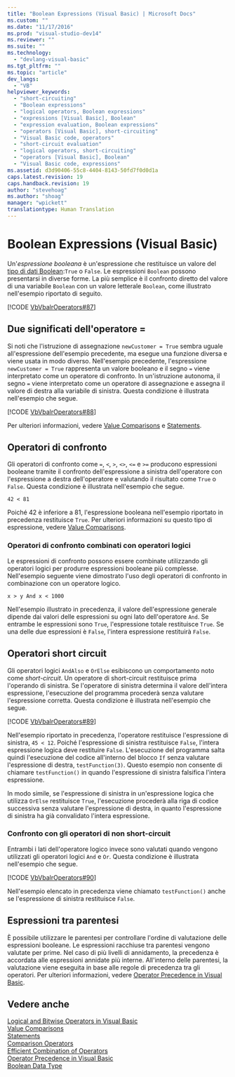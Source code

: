 ```yaml
---
title: "Boolean Expressions (Visual Basic) | Microsoft Docs"
ms.custom: ""
ms.date: "11/17/2016"
ms.prod: "visual-studio-dev14"
ms.reviewer: ""
ms.suite: ""
ms.technology: 
  - "devlang-visual-basic"
ms.tgt_pltfrm: ""
ms.topic: "article"
dev_langs: 
  - "VB"
helpviewer_keywords: 
  - "short-circuiting"
  - "Boolean expressions"
  - "logical operators, Boolean expressions"
  - "expressions [Visual Basic], Boolean"
  - "expression evaluation, Boolean expressions"
  - "operators [Visual Basic], short-circuiting"
  - "Visual Basic code, operators"
  - "short-circuit evaluation"
  - "logical operators, short-circuiting"
  - "operators [Visual Basic], Boolean"
  - "Visual Basic code, expressions"
ms.assetid: d3d90406-55c8-4404-8143-50fd7f0d0d1a
caps.latest.revision: 19
caps.handback.revision: 19
author: "stevehoag"
ms.author: "shoag"
manager: "wpickett"
translationtype: Human Translation
---
```

# Boolean Expressions (Visual Basic)
Un'*espressione booleana* è un'espressione che restituisce un valore del [tipo di dati Boolean](../../../../visual-basic/language-reference/data-types/boolean-data-type.md):`True` o `False`.  Le espressioni `Boolean` possono presentarsi in diverse forme.  La più semplice è il confronto diretto del valore di una variabile `Boolean` con un valore letterale `Boolean`, come illustrato nell'esempio riportato di seguito.  
  
 [!CODE [VbVbalrOperators#87](../CodeSnippet/VS_Snippets_VBCSharp/VbVbalrOperators#87)]  
  
## Due significati dell'operatore \=  
 Si noti che l'istruzione di assegnazione `newCustomer = True` sembra uguale all'espressione dell'esempio precedente, ma esegue una funzione diversa e viene usata in modo diverso.  Nell'esempio precedente, l'espressione `newCustomer = True` rappresenta un valore booleano e il segno `=` viene interpretato come un operatore di confronto.  In un'istruzione autonoma, il segno `=` viene interpretato come un operatore di assegnazione e assegna il valore di destra alla variabile di sinistra.  Questa condizione è illustrata nell'esempio che segue.  
  
 [!CODE [VbVbalrOperators#88](../CodeSnippet/VS_Snippets_VBCSharp/VbVbalrOperators#88)]  
  
 Per ulteriori informazioni, vedere [Value Comparisons](../../../../visual-basic/programming-guide/language-features/operators-and-expressions/value-comparisons.md) e [Statements](../../../../visual-basic/language-reference/statements/index.md).  
  
## Operatori di confronto  
 Gli operatori di confronto come `=`, `<`, `>`, `<>`, `<=` e `>=` producono espressioni booleane tramite il confronto dell'espressione a sinistra dell'operatore con l'espressione a destra dell'operatore e valutando il risultato come `True` o `False`.  Questa condizione è illustrata nell'esempio che segue.  
  
 `42 < 81`  
  
 Poiché 42 è inferiore a 81, l'espressione booleana nell'esempio riportato in precedenza restituisce `True`.  Per ulteriori informazioni su questo tipo di espressione, vedere [Value Comparisons](../../../../visual-basic/programming-guide/language-features/operators-and-expressions/value-comparisons.md).  
  
### Operatori di confronto combinati con operatori logici  
 Le espressioni di confronto possono essere combinate utilizzando gli operatori logici per produrre espressioni booleane più complesse.  Nell'esempio seguente viene dimostrato l'uso degli operatori di confronto in combinazione con un operatore logico.  
  
 `x > y And x < 1000`  
  
 Nell'esempio illustrato in precedenza, il valore dell'espressione generale dipende dai valori delle espressioni su ogni lato dell'operatore `And`.  Se entrambe le espressioni sono `True`, l'espressione totale restituisce `True`.  Se una delle due espressioni è `False`, l'intera espressione restituirà `False`.  
  
## Operatori short circuit  
 Gli operatori logici `AndAlso` e `OrElse` esibiscono un comportamento noto come *short\-circuit*.  Un operatore di short\-circuit restituisce prima l'operando di sinistra.  Se l'operatore di sinistra determina il valore dell'intera espressione, l'esecuzione del programma procederà senza valutare l'espressione corretta.  Questa condizione è illustrata nell'esempio che segue.  
  
 [!CODE [VbVbalrOperators#89](../CodeSnippet/VS_Snippets_VBCSharp/VbVbalrOperators#89)]  
  
 Nell'esempio riportato in precedenza, l'operatore restituisce l'espressione di sinistra, `45 < 12`.  Poiché l'espressione di sinistra restituisce `False`, l'intera espressione logica deve restituire `False`.  L'esecuzione del programma salta quindi l'esecuzione del codice all'interno del blocco `If` senza valutare l'espressione di destra, `testFunction(3)`.  Questo esempio non consente di chiamare `testFunction()` in quando l'espressione di sinistra falsifica l'intera espressione.  
  
 In modo simile, se l'espressione di sinistra in un'espressione logica che utilizza `OrElse` restituisce `True`, l'esecuzione procederà alla riga di codice successiva senza valutare l'espressione di destra, in quanto l'espressione di sinistra ha già convalidato l'intera espressione.  
  
### Confronto con gli operatori di non short\-circuit  
 Entrambi i lati dell'operatore logico invece sono valutati quando vengono utilizzati gli operatori logici `And` e `Or`.  Questa condizione è illustrata nell'esempio che segue.  
  
 [!CODE [VbVbalrOperators#90](../CodeSnippet/VS_Snippets_VBCSharp/VbVbalrOperators#90)]  
  
 Nell'esempio elencato in precedenza viene chiamato `testFunction()` anche se l'espressione di sinistra restituisce `False`.  
  
## Espressioni tra parentesi  
 È possibile utilizzare le parentesi per controllare l'ordine di valutazione delle espressioni booleane.  Le espressioni racchiuse tra parentesi vengono valutate per prime.  Nel caso di più livelli di annidamento, la precedenza è accordata alle espressioni annidate più interne.  All'interno delle parentesi, la valutazione viene eseguita in base alle regole di precedenza tra gli operatori.  Per ulteriori informazioni, vedere [Operator Precedence in Visual Basic](../../../../visual-basic/language-reference/operators/operator-precedence.md).  
  
## Vedere anche  
 [Logical and Bitwise Operators in Visual Basic](../../../../visual-basic/programming-guide/language-features/operators-and-expressions/logical-and-bitwise-operators.md)   
 [Value Comparisons](../../../../visual-basic/programming-guide/language-features/operators-and-expressions/value-comparisons.md)   
 [Statements](../../../../visual-basic/programming-guide/language-features/statements.md)   
 [Comparison Operators](../../../../visual-basic/language-reference/operators/comparison-operators.md)   
 [Efficient Combination of Operators](../../../../visual-basic/programming-guide/language-features/operators-and-expressions/efficient-combination-of-operators.md)   
 [Operator Precedence in Visual Basic](../../../../visual-basic/language-reference/operators/operator-precedence.md)   
 [Boolean Data Type](../../../../visual-basic/language-reference/data-types/boolean-data-type.md)